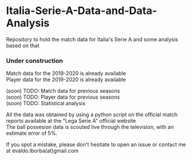 # Italia-Serie-A-Data-and-Data-Analysis
Repository to hold the match data for Italia's Serie A and some analysis based on that

### Under construction ###  
Match data for the 2019-2020 is already available  
Player data for the 2019-2020 is already available

(soon) TODO: Match data for previous seasons  
(soon) TODO: Player data for previous seasons  
(soon) TODO: Statistical analysis  

All the data was obtained by using a python script on the official match reports available at the "Lega Serie A" official website  
The ball possesion data is scouted live through the television, with an estimate error of 5%.  

If you spot a mistake, please don't hesitate to open an issue or contact me at evaldo.lborba(at)gmail.com